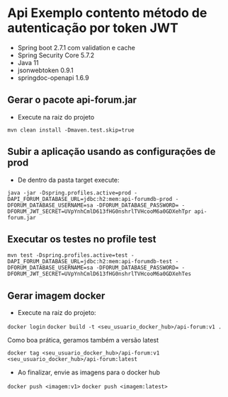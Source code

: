 # Api Exemplo contento método de autenticação por token JWT

- Spring boot 2.7.1 com validation e cache
- Spring Security Core 5.7.2
- Java 11
- jsonwebtoken 0.9.1
- springdoc-openapi 1.6.9


## Gerar o pacote api-forum.jar

- Execute na raiz do projeto

```mvn clean install -Dmaven.test.skip=true```

## Subir a aplicação usando as configurações de prod
- De dentro da pasta target execute:

```java -jar -Dspring.profiles.active=prod -DAPI_FORUM_DATABASE_URL=jdbc:h2:mem:api-forumdb-prod -DFORUM_DATABASE_USERNAME=sa -DFORUM_DATABASE_PASSWORD= -DFORUM_JWT_SECRET=UVpYnhCmlD613fHG0nshrlTVHcooM6a0GDXehTpr api-forum.jar```

## Executar os testes no profile test

```mvn test -Dspring.profiles.active=test -DAPI_FORUM_DATABASE_URL=jdbc:h2:mem:api-forumdb-test -DFORUM_DATABASE_USERNAME=sa -DFORUM_DATABASE_PASSWORD= -DFORUM_JWT_SECRET=UVpYnhCmlD613fHG0nshrlTVHcooM6a0GDXehTes```

## Gerar imagem docker

- Execute na raiz do projeto:

```docker login```
```docker build -t <seu_usuario_docker_hub>/api-forum:v1 .```

Como boa prática, geramos também a versão latest

```docker tag <seu_usuario_docker_hub>/api-forum:v1 <seu_usuario_docker_hub>/api-forum:latest```

- Ao finalizar, envie as imagens para o docker hub

```docker push <imagem:v1>```
```docker push <imagem:latest>```



